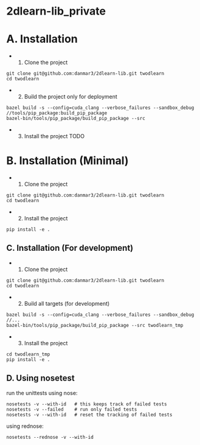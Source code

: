 # 2dlearn-lib_private

# A. Installation
* 1. Clone the project
```
git clone git@github.com:danmar3/2dlearn-lib.git twodlearn
cd twodlearn
```

* 2. Build the project only for deployment
```
bazel build -s --config=cuda_clang --verbose_failures --sandbox_debug //tools/pip_package:build_pip_package
bazel-bin/tools/pip_package/build_pip_package --src
```

* 3. Install the project
TODO


# B. Installation (Minimal)
* 1. Clone the project
```
git clone git@github.com:danmar3/2dlearn-lib.git twodlearn
cd twodlearn
```

* 2. Install the project
```
pip install -e .
```

## C. Installation (For development)
* 1. Clone the project
```
git clone git@github.com:danmar3/2dlearn-lib.git twodlearn
cd twodlearn
```

* 2. Build all targets (for development)
```
bazel build -s --config=cuda_clang --verbose_failures --sandbox_debug //...
bazel-bin/tools/pip_package/build_pip_package --src twodlearn_tmp
```

* 3. Install the project
```
cd twodlearn_tmp
pip install -e .
```

## D. Using nosetest
run the unittests using nose:
```
nosetests -v --with-id   # this keeps track of failed tests
nosetests -v --failed    # run only failed tests
nosetests -v --with-id   # reset the tracking of failed tests
```
using rednose:
```
nosetests --rednose -v --with-id
```
